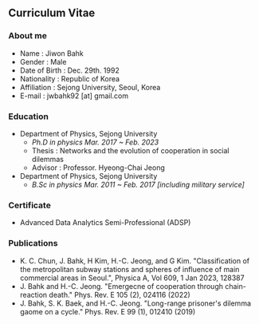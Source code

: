 ## Curriculum Vitae

### About me
* Name : Jiwon Bahk
* Gender : Male
* Date of Birth : Dec. 29th. 1992
* Nationality : Republic of Korea
* Affiliation : Sejong University, Seoul, Korea
* E-mail : jwbahk92 [at] gmail.com

### Education
* Department of Physics, Sejong University
  * _Ph.D in physics Mar. 2017 ~ Feb. 2023_
  * Thesis : Networks and the evolution of cooperation in social dilemmas
  * Advisor : Professor. Hyeong-Chai Jeong
* Department of Physics, Sejong University
  * _B.Sc in physics Mar. 2011 ~ Feb. 2017 [including military service]_

### Certificate
* Advanced Data Analytics Semi-Professional (ADSP)

### Publications
* K. C. Chun, J. Bahk, H Kim, H.-C. Jeong, and G Kim. "Classification of the metropolitan subway stations and spheres of influence of main commercial areas in Seoul.", Physica A, Vol 609, 1 Jan 2023, 128387
* J. Bahk and H.-C. Jeong. "Emergecne of cooperation through chain-reaction death." Phys. Rev. E 105 (2), 024116 (2022)
* J. Bahk, S. K. Baek, and H.-C. Jeong. "Long-range prisoner's dilemma gaome on a cycle." Phys. Rev. E 99 (1), 012410 (2019)
  
